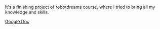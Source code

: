 It's a finishing project of robotdreams course, where I tried to bring all my knowledge and skills.

[Google Doc](https://docs.google.com/document/d/1D5-C4yfqdmnE5ZB71mrH5eXHo6byWuP66LJ2SfoMgMo/edit?usp=sharing)
